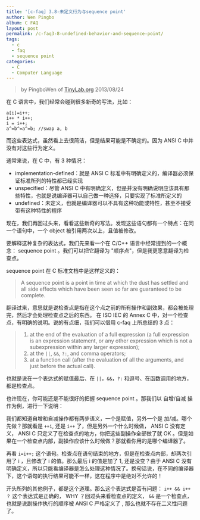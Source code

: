 ```yaml
---
title: '[c-faq] 3.8-未定义行为与sequence point'
author: Wen Pingbo
album: C FAQ
layout: post
permalink: /c-faq3-8-undefined-behavior-and-sequence-point/
tags:
  - c
  - faq
  - sequence point
categories:
  - C
  - Computer Language
---
```


> by PingboWen of [TinyLab.org](http://tinylab.org)
> 2013/08/24

在 C 语言中，我们经常会碰到很多新奇的写法，比如：

    a[i]=i++;
    i++ * i++;
    i = i++;
    a^=b^=a^=b; //swap a, b

而这些表达式，虽然看上去很简洁，但是结果可能是不确定的。因为 ANSI C 中并没有对这些行为定义。

通常来说，在 C 中，有 3 种情况：

 * implementation-defined：就是 ANSI C 标准中有明确定义的，编译器必须保证标准所列的特性都已经实现
 * unspecified：尽管 ANSI C 中有明确定义，但是并没有明确说明应该具有那些特性，也就是说编译器可以自己做一种选择，只要实现了标准所定义的
 * undefined：未定义，也就是编译器可以不具有这种功能或特性，甚至不接受带有这种特性的程序

现在，我们再回过头来，看看这些新奇的写法。发现这些语句都有一个特点：在同一个语句中，一个 object 被引用两次以上，且值被修改。

要解释这种复杂的表达式，我们先来看一个在 C/C++ 语言中经常提到的一个概念： sequence point 。我们可以把它翻译为 "顺序点"，但是我更愿意翻译为检查点。

sequence point 在 C 标准文档中是这样定义的：

> A sequence point is a point in time at which the dust has settled and all side effects which have been seen so far are guaranteed to be complete.

翻译过来，意思就是说检查点是指在这个点之前的所有操作和副效果，都会被处理完，然后才会处理检查点之后的东西。   在 ISO IEC 的 Annex C 中，对一个检查点，有明确的说明。说的有点细，我们可以借用 c-faq 上所总结的 3 点：

> 1. at the end of the evaluation of a full expression (a full expression is an expression statement, or any other expression which is not a subexpression within any larger expression);
> 2. at the `||`, `&&`, `?:`, and comma operators;
> 3. at a function call (after the evaluation of all the arguments, and just before the actual call).

也就是说在一个表达式的赋值最后、在 `||`，`&&`，`?:` 和逗号、在函数调用的地方，都是检查点。

也许现在，你可能还是不能很好的把握 sequence point 。那我们以 自增/自减 操作为例，进行一下说明：

我们都知道自增和自减操作都有两步语义，一个是赋值，另外一个是 加/减。哪个先做？那就看是 `++i`,  还是 `i++` 了，但是另外一个什么时候做， ANSI C 没有定义， ANSI C 只定义了在检查点的地方，你把这些副操作全部做了就 OK 。但是如果在一个检查点内部，副操作应该什么时候做？那就看你用的是哪个编译器了。

再看 `i=i++;` 这个语句。检查点在语句结束的地方，但是在检查点内部，却两次引用了 i ，且修改了 i 的值。那么最后 i 的值是加了 1, 还是没变？由于 ANSI C 没有明确定义，所以只能看编译器是怎么处理这种情况了。换句话说，在不同的编译器下，这个语句的执行结果可能不一样，这在程序中是绝对不允许的！

开头所列的其他例子，都是这个道理。那么这个表达式是否有问题： `i++ && i++ ？`   这个表达式是正确的， WHY ？回过头来看检查点的定义， `&&` 是一个检查点，也就是说副操作执行的顺序被 ANSI C 严格定义了 , 那么也就不存在二义性问题了。
